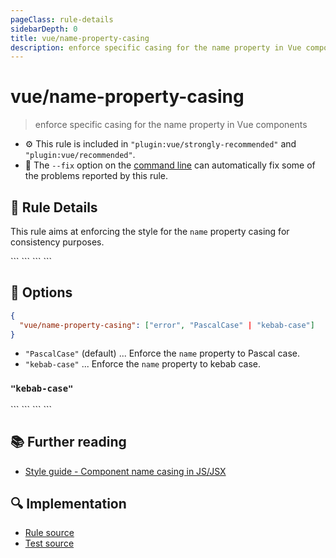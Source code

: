```yaml
---
pageClass: rule-details
sidebarDepth: 0
title: vue/name-property-casing
description: enforce specific casing for the name property in Vue components
---
```

# vue/name-property-casing
> enforce specific casing for the name property in Vue components

- :gear: This rule is included in `"plugin:vue/strongly-recommended"` and `"plugin:vue/recommended"`.
- :wrench: The `--fix` option on the [command line](https://eslint.org/docs/user-guide/command-line-interface#fixing-problems) can automatically fix some of the problems reported by this rule.

## :book: Rule Details

This rule aims at enforcing the style for the `name` property casing for consistency purposes.

<eslint-code-block fix :rules="{'vue/name-property-casing': ['error']}">
```
<script>
  /* ✓ GOOD */
  export default {
    name: 'MyComponent'
  }
</script>
```
</eslint-code-block>

<eslint-code-block fix :rules="{'vue/name-property-casing': ['error']}">
```
<script>
  /* ✗ BAD */
  export default {
    name: 'my-component'
  }
</script>
```
</eslint-code-block>

## :wrench: Options

```json
{
  "vue/name-property-casing": ["error", "PascalCase" | "kebab-case"]
}
```

- `"PascalCase"` (default) ... Enforce the `name` property to Pascal case.
- `"kebab-case"` ... Enforce the `name` property to kebab case.

### `"kebab-case"`

<eslint-code-block fix :rules="{'vue/name-property-casing': ['error', 'kebab-case']}">
```
<script>
  /* ✓ GOOD */
  export default {
    name: 'my-component'
  }
</script>
```
</eslint-code-block>

<eslint-code-block fix :rules="{'vue/name-property-casing': ['error', 'kebab-case']}">
```
<script>
  /* ✗ BAD */
  export default {
    name: 'MyComponent'
  }
</script>
```
</eslint-code-block>

## :books: Further reading

- [Style guide - Component name casing in JS/JSX](https://vuejs.org/v2/style-guide/#Component-name-casing-in-JS-JSX-strongly-recommended)

## :mag: Implementation

- [Rule source](https://github.com/vuejs/eslint-plugin-vue/blob/master/lib/rules/name-property-casing.js)
- [Test source](https://github.com/vuejs/eslint-plugin-vue/blob/master/tests/lib/rules/name-property-casing.js)

